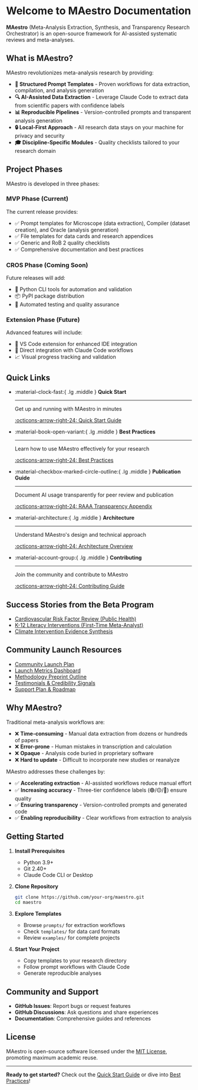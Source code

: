 # Welcome to MAestro Documentation

**MAestro** (Meta-Analysis Extraction, Synthesis, and Transparency Research Orchestrator) is an open-source framework for AI-assisted systematic reviews and meta-analyses.

## What is MAestro?

MAestro revolutionizes meta-analysis research by providing:

- **📝 Structured Prompt Templates** - Proven workflows for data extraction, compilation, and analysis generation
- **🔍 AI-Assisted Data Extraction** - Leverage Claude Code to extract data from scientific papers with confidence labels
- **📊 Reproducible Pipelines** - Version-controlled prompts and transparent analysis generation
- **🔒 Local-First Approach** - All research data stays on your machine for privacy and security
- **🎓 Discipline-Specific Modules** - Quality checklists tailored to your research domain

## Project Phases

MAestro is developed in three phases:

### MVP Phase (Current)

The current release provides:

- ✅ Prompt templates for Microscope (data extraction), Compiler (dataset creation), and Oracle (analysis generation)
- ✅ File templates for data cards and research appendices
- ✅ Generic and RoB 2 quality checklists
- ✅ Comprehensive documentation and best practices

### CROS Phase (Coming Soon)

Future releases will add:

- 🔨 Python CLI tools for automation and validation
- 📦 PyPI package distribution
- 🧪 Automated testing and quality assurance

### Extension Phase (Future)

Advanced features will include:

- 🎨 VS Code extension for enhanced IDE integration
- 🔗 Direct integration with Claude Code workflows
- 📈 Visual progress tracking and validation

## Quick Links

<div class="grid cards" markdown>

-   :material-clock-fast:{ .lg .middle } __Quick Start__

    ---

    Get up and running with MAestro in minutes

    [:octicons-arrow-right-24: Quick Start Guide](quickstart.md)

-   :material-book-open-variant:{ .lg .middle } __Best Practices__

    ---

    Learn how to use MAestro effectively for your research

    [:octicons-arrow-right-24: Best Practices](best-practices.md)

-   :material-checkbox-marked-circle-outline:{ .lg .middle } __Publication Guide__

    ---

    Document AI usage transparently for peer review and publication

    [:octicons-arrow-right-24: RAAA Transparency Appendix](raaa-usage.md)

-   :material-architecture:{ .lg .middle } __Architecture__

    ---

    Understand MAestro's design and technical approach

    [:octicons-arrow-right-24: Architecture Overview](architecture.md)

-   :material-account-group:{ .lg .middle } __Contributing__

    ---

    Join the community and contribute to MAestro

    [:octicons-arrow-right-24: Contributing Guide](../CONTRIBUTING.md)

</div>

## Success Stories from the Beta Program

- [Cardiovascular Risk Factor Review (Public Health)](case-studies/cardiovascular-risk-factors.md)
- [K-12 Literacy Interventions (First-Time Meta-Analyst)](case-studies/literacy-interventions-novice-user.md)
- [Climate Intervention Evidence Synthesis](case-studies/climate-intervention-exploration.md)

## Community Launch Resources

- [Community Launch Plan](launch/community-launch-plan.md)
- [Launch Metrics Dashboard](launch/metrics-dashboard.md)
- [Methodology Preprint Outline](launch/methodology-preprint.md)
- [Testimonials & Credibility Signals](launch/testimonials.md)
- [Support Plan & Roadmap](launch/support-plan.md)

## Why MAestro?

Traditional meta-analysis workflows are:

- ❌ **Time-consuming** - Manual data extraction from dozens or hundreds of papers
- ❌ **Error-prone** - Human mistakes in transcription and calculation
- ❌ **Opaque** - Analysis code buried in proprietary software
- ❌ **Hard to update** - Difficult to incorporate new studies or reanalyze

MAestro addresses these challenges by:

- ✅ **Accelerating extraction** - AI-assisted workflows reduce manual effort
- ✅ **Increasing accuracy** - Three-tier confidence labels (🟢/🟡/🔴) ensure quality
- ✅ **Ensuring transparency** - Version-controlled prompts and generated code
- ✅ **Enabling reproducibility** - Clear workflows from extraction to analysis

## Getting Started

1. **Install Prerequisites**
   - Python 3.9+
   - Git 2.40+
   - Claude Code CLI or Desktop

2. **Clone Repository**
   ```bash
   git clone https://github.com/your-org/maestro.git
   cd maestro
   ```

3. **Explore Templates**
   - Browse `prompts/` for extraction workflows
   - Check `templates/` for data card formats
   - Review `examples/` for complete projects

4. **Start Your Project**
   - Copy templates to your research directory
   - Follow prompt workflows with Claude Code
   - Generate reproducible analyses

## Community and Support

- **GitHub Issues**: Report bugs or request features
- **GitHub Discussions**: Ask questions and share experiences
- **Documentation**: Comprehensive guides and references

## License

MAestro is open-source software licensed under the [MIT License](https://github.com/your-org/maestro/blob/main/LICENSE), promoting maximum academic reuse.

---

**Ready to get started?** Check out the [Quick Start Guide](quickstart.md) or dive into [Best Practices](best-practices.md)!
